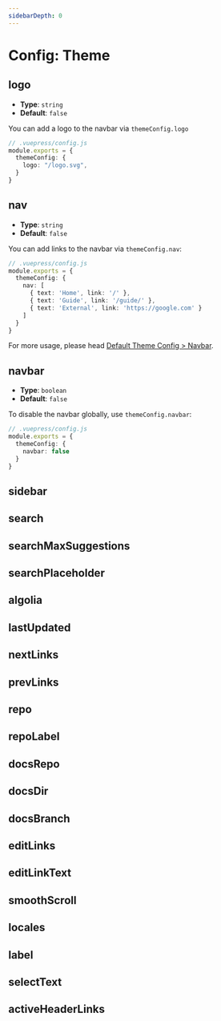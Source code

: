 ```yaml
---
sidebarDepth: 0
---
```


# Config: Theme

## logo

- **Type**: `string`
- **Default**: `false`

You can add a logo to the navbar via `themeConfig.logo`

```ts
// .vuepress/config.js
module.exports = {
  themeConfig: {
    logo: "/logo.svg",
  }
}
```

## nav

- **Type**: `string`
- **Default**: `false`

You can add links to the navbar via `themeConfig.nav`:

```ts
// .vuepress/config.js
module.exports = {
  themeConfig: {
    nav: [
      { text: 'Home', link: '/' },
      { text: 'Guide', link: '/guide/' },
      { text: 'External', link: 'https://google.com' }
    ]
  }
}
```

For more usage, please head [Default Theme Config > Navbar](https://vuepress.vuejs.org/theme/default-theme-config.html#navbar).

## navbar

- **Type**: `boolean`
- **Default**: `false`

To disable the navbar globally, use `themeConfig.navbar`:

```ts
// .vuepress/config.js
module.exports = {
  themeConfig: {
    navbar: false
  }
}
```

## sidebar

## search

## searchMaxSuggestions

## searchPlaceholder

## algolia

## lastUpdated

## nextLinks

## prevLinks

## repo

## repoLabel

## docsRepo

## docsDir

## docsBranch

## editLinks

## editLinkText

## smoothScroll

## locales

## label

## selectText

## activeHeaderLinks
